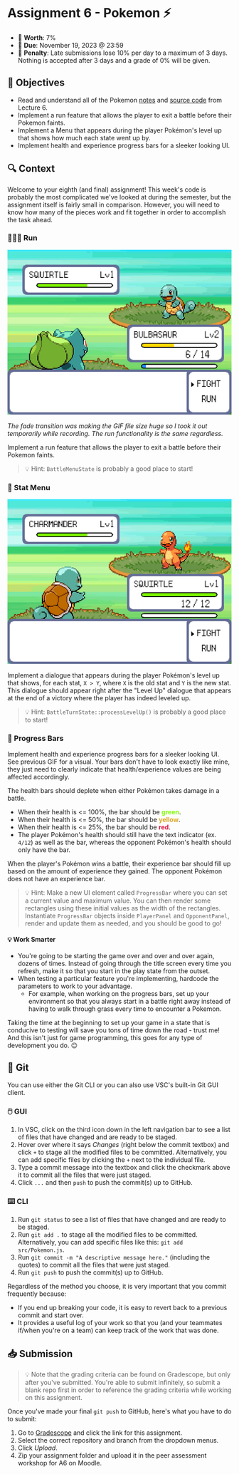 # Assignment 6 - Pokemon ⚡

- 💯 **Worth**: 7%
- 📅 **Due**: November 19, 2023 @ 23:59
- 🚫 **Penalty**: Late submissions lose 10% per day to a maximum of 3 days. Nothing is accepted after 3 days and a grade of 0% will be given.

## 🎯 Objectives

- Read and understand all of the Pokemon [notes](https://jac-cs-game-programming-f23.github.io/Notes/#/6-Pokemon/) and [source code](https://github.com/JAC-CS-Game-Programming-F23/6-Pokemon) from Lecture 6.
- Implement a run feature that allows the player to exit a battle before their Pokemon faints.
- Implement a Menu that appears during the player Pokémon's level up that shows how much each state went up by.
- Implement health and experience progress bars for a sleeker looking UI.

## 🔍 Context

Welcome to your eighth (and final) assignment! This week's code is probably the most complicated we've looked at during the semester, but the assignment itself is fairly small in comparison. However, you will need to know how many of the pieces work and fit together in order to accomplish the task ahead.

### 🏃🏾‍♀️ Run

![Run](./assets/images/Run.gif)

_The fade transition was making the GIF file size huge so I took it out temporarily while recording. The run functionality is the same regardless._

Implement a run feature that allows the player to exit a battle before their Pokemon faints.

> 💡 Hint: `BattleMenuState` is probably a good place to start!

### 🧮 Stat Menu

![Stats and Progress](./assets/images/Stats-Progress.gif)

Implement a dialogue that appears during the player Pokémon's level up that shows, for each stat, `X > Y`, where `X` is the old stat and `Y` is the new stat. This dialogue should appear right after the "Level Up" dialogue that appears at the end of a victory where the player has indeed leveled up.

> 💡 Hint: `BattleTurnState::processLevelUp()` is probably a good place to start!

### 🔄️ Progress Bars

Implement health and experience progress bars for a sleeker looking UI. See previous GIF for a visual. Your bars don't have to look exactly like mine, they just need to clearly indicate that health/experience values are being affected accordingly.

The health bars should deplete when either Pokémon takes damage in a battle.

- When their health is <= 100%, the bar should be <span style="color:chartreuse">**green**</span>.
- When their health is <= 50%, the bar should be <span style="color:goldenrod">**yellow**</span>.
- When their health is <= 25%, the bar should be <span style="color:crimson">**red**</span>.
- The player Pokémon's health should still have the text indicator (ex. `4/12`) as well as the bar, whereas the opponent Pokémon's health should only have the bar.

When the player's Pokémon wins a battle, their experience bar should fill up based on the amount of experience they gained. The opponent Pokémon does not have an experience bar.

> 💡 Hint: Make a new UI element called `ProgressBar` where you can set a current value and maximum value. You can then render some rectangles using these initial values as the width of the rectangles. Instantiate `ProgressBar` objects inside `PlayerPanel` and `OpponentPanel`, render and update them as needed, and you should be good to go!

#### 💡 Work Smarter

- You're going to be starting the game over and over and over again, dozens of times. Instead of going through the title screen every time you refresh, make it so that you start in the play state from the outset.
- When testing a particular feature you're implementing, hardcode the parameters to work to your advantage.
  - For example, when working on the progress bars, set up your environment so that you always start in a battle right away instead of having to walk through grass every time to encounter a Pokemon.

Taking the time at the beginning to set up your game in a state that is conducive to testing will save you tons of time down the road - trust me! And this isn't just for game programming, this goes for any type of development you do. 😉

## 🌿 Git

You can use either the Git CLI or you can also use VSC's built-in Git GUI client.

### 🖱️ GUI

1. In VSC, click on the third icon down in the left navigation bar to see a list of files that have changed and are ready to be staged.
2. Hover over where it says _Changes_ (right below the commit textbox) and click `+` to stage all the modified files to be committed. Alternatively, you can add specific files by clicking the `+` next to the individual file.
3. Type a commit message into the textbox and click the checkmark above it to commit all the files that were just staged.
4. Click `...` and then `push` to push the commit(s) up to GitHub.

### ⌨️ CLI

1. Run `git status` to see a list of files that have changed and are ready to be staged.
2. Run `git add .` to stage all the modified files to be committed. Alternatively, you can add specific files like this: `git add src/Pokemon.js`.
3. Run `git commit -m "A descriptive message here."` (including the quotes) to commit all the files that were just staged.
4. Run `git push` to push the commit(s) up to GitHub.

Regardless of the method you choose, it is very important that you commit frequently because:

- If you end up breaking your code, it is easy to revert back to a previous commit and start over.
- It provides a useful log of your work so that you (and your teammates if/when you're on a team) can keep track of the work that was done.

## 📥 Submission

> 💡 Note that the grading criteria can be found on Gradescope, but only after you've submitted. You're able to submit infinitely, so submit a blank repo first in order to reference the grading criteria while working on this assignment.

Once you've made your final `git push` to GitHub, here's what you have to do to submit:

1. Go to [Gradescope](https://www.gradescope.ca/courses/11530) and click the link for this assignment.
2. Select the correct repository and branch from the dropdown menus.
3. Click _Upload_.
4. Zip your assignment folder and upload it in the peer assessment workshop for A6 on Moodle.
